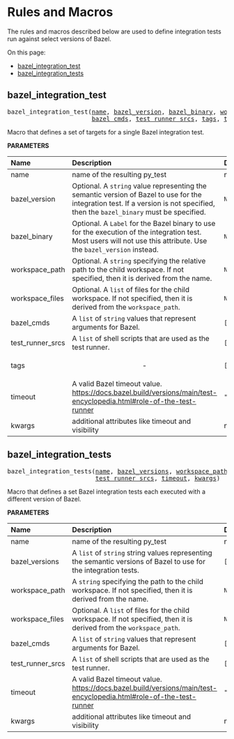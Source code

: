 <!-- Generated with Stardoc, Do Not Edit! -->
# Rules and Macros

The rules and macros described below are used to define integration tests
run against select versions of Bazel.

On this page:

  * [bazel_integration_test](#bazel_integration_test)
  * [bazel_integration_tests](#bazel_integration_tests)


<a id="#bazel_integration_test"></a>

## bazel_integration_test

<pre>
bazel_integration_test(<a href="#bazel_integration_test-name">name</a>, <a href="#bazel_integration_test-bazel_version">bazel_version</a>, <a href="#bazel_integration_test-bazel_binary">bazel_binary</a>, <a href="#bazel_integration_test-workspace_path">workspace_path</a>, <a href="#bazel_integration_test-workspace_files">workspace_files</a>,
                       <a href="#bazel_integration_test-bazel_cmds">bazel_cmds</a>, <a href="#bazel_integration_test-test_runner_srcs">test_runner_srcs</a>, <a href="#bazel_integration_test-tags">tags</a>, <a href="#bazel_integration_test-timeout">timeout</a>, <a href="#bazel_integration_test-kwargs">kwargs</a>)
</pre>

Macro that defines a set of targets for a single Bazel integration test.

**PARAMETERS**


| Name  | Description | Default Value |
| :------------- | :------------- | :------------- |
| <a id="bazel_integration_test-name"></a>name |  name of the resulting py_test   |  none |
| <a id="bazel_integration_test-bazel_version"></a>bazel_version |  Optional. A <code>string</code> value representing the semantic version of Bazel to use for the integration test. If a version is not specified, then the <code>bazel_binary</code> must be specified.   |  <code>None</code> |
| <a id="bazel_integration_test-bazel_binary"></a>bazel_binary |  Optional. A <code>Label</code> for the Bazel binary to use for the execution of the integration test. Most users will not use this attribute. Use the <code>bazel_version</code> instead.   |  <code>None</code> |
| <a id="bazel_integration_test-workspace_path"></a>workspace_path |  Optional. A <code>string</code> specifying the relative path to the child workspace. If not specified, then it is derived from the name.   |  <code>None</code> |
| <a id="bazel_integration_test-workspace_files"></a>workspace_files |  Optional. A <code>list</code> of files for the child workspace. If not specified, then it is derived from the <code>workspace_path</code>.   |  <code>None</code> |
| <a id="bazel_integration_test-bazel_cmds"></a>bazel_cmds |  A <code>list</code> of <code>string</code> values that represent arguments for Bazel.   |  <code>["info", "test //..."]</code> |
| <a id="bazel_integration_test-test_runner_srcs"></a>test_runner_srcs |  A <code>list</code> of shell scripts that are used as the test runner.   |  <code>["@cgrindel_rules_bazel_integration_test//bazel_integration_test/internal:integration_test_runner.sh"]</code> |
| <a id="bazel_integration_test-tags"></a>tags |  <p align="center"> - </p>   |  <code>["exclusive", "manual"]</code> |
| <a id="bazel_integration_test-timeout"></a>timeout |  A valid Bazel timeout value. https://docs.bazel.build/versions/main/test-encyclopedia.html#role-of-the-test-runner   |  <code>"long"</code> |
| <a id="bazel_integration_test-kwargs"></a>kwargs |  additional attributes like timeout and visibility   |  none |


<a id="#bazel_integration_tests"></a>

## bazel_integration_tests

<pre>
bazel_integration_tests(<a href="#bazel_integration_tests-name">name</a>, <a href="#bazel_integration_tests-bazel_versions">bazel_versions</a>, <a href="#bazel_integration_tests-workspace_path">workspace_path</a>, <a href="#bazel_integration_tests-workspace_files">workspace_files</a>, <a href="#bazel_integration_tests-bazel_cmds">bazel_cmds</a>,
                        <a href="#bazel_integration_tests-test_runner_srcs">test_runner_srcs</a>, <a href="#bazel_integration_tests-timeout">timeout</a>, <a href="#bazel_integration_tests-kwargs">kwargs</a>)
</pre>

Macro that defines a set Bazel integration tests each executed with a different version of Bazel.

**PARAMETERS**


| Name  | Description | Default Value |
| :------------- | :------------- | :------------- |
| <a id="bazel_integration_tests-name"></a>name |  name of the resulting py_test   |  none |
| <a id="bazel_integration_tests-bazel_versions"></a>bazel_versions |  A <code>list</code> of <code>string</code> string values representing the semantic versions of Bazel to use for the integration tests.   |  <code>[]</code> |
| <a id="bazel_integration_tests-workspace_path"></a>workspace_path |  A <code>string</code> specifying the path to the child workspace. If not specified, then it is derived from the name.   |  <code>None</code> |
| <a id="bazel_integration_tests-workspace_files"></a>workspace_files |  Optional. A <code>list</code> of files for the child workspace. If not specified, then it is derived from the <code>workspace_path</code>.   |  <code>None</code> |
| <a id="bazel_integration_tests-bazel_cmds"></a>bazel_cmds |  A <code>list</code> of <code>string</code> values that represent arguments for Bazel.   |  <code>["info", "test //..."]</code> |
| <a id="bazel_integration_tests-test_runner_srcs"></a>test_runner_srcs |  A <code>list</code> of shell scripts that are used as the test runner.   |  <code>["@cgrindel_rules_bazel_integration_test//bazel_integration_test/internal:integration_test_runner.sh"]</code> |
| <a id="bazel_integration_tests-timeout"></a>timeout |  A valid Bazel timeout value. https://docs.bazel.build/versions/main/test-encyclopedia.html#role-of-the-test-runner   |  <code>"long"</code> |
| <a id="bazel_integration_tests-kwargs"></a>kwargs |  additional attributes like timeout and visibility   |  none |



